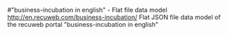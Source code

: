 #"business-incubation in english" - Flat file data model
http://en.recuweb.com/business-incubation/
Flat JSON file data model of the recuweb portal "business-incubation in english"
